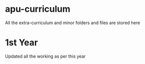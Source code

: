 # apu-curriculum
All the extra-curriculum and minor folders and files are stored here

# 1st Year
Updated all the working as per this year
